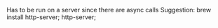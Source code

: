 Has to be run on a server since there are async calls 
Suggestion: brew install http-server; http-server;
